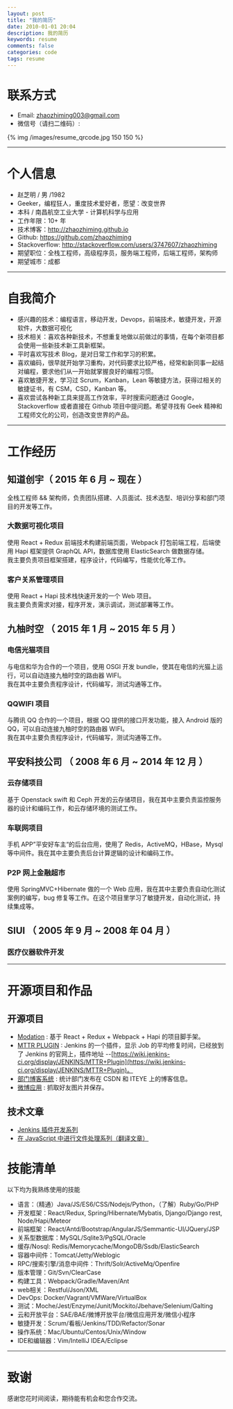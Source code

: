 ```yaml
---
layout: post
title: "我的简历"
date: 2010-01-01 20:04
description: 我的简历
keywords: resume
comments: false
categories: code
tags: resume
---
```


<!--more-->
# 联系方式
- Email: zhaozhiming003@gmail.com
- 微信号（请扫二维码）:

{% img /images/resume_qrcode.jpg 150 150 %}

---

# 个人信息

 - 赵芝明 / 男 /1982
 - Geeker，编程狂人，重度技术爱好者，愿望：改变世界
 - 本科 / 南昌航空工业大学 - 计算机科学与应用
 - 工作年限：10+ 年
 - 技术博客：http://zhaozhiming.github.io
 - Github: https://github.com/zhaozhiming
 - Stackoverflow: http://stackoverflow.com/users/3747607/zhaozhiming
 - 期望职位：全栈工程师，高级程序员，服务端工程师，后端工程师，架构师
 - 期望城市：成都

---

# 自我简介

- 感兴趣的技术：编程语言，移动开发，Devops，前端技术，敏捷开发，开源软件，大数据可视化
- 技术相关：喜欢各种新技术，不想重复地做以前做过的事情，在每个新项目都会使用一些新技术新工具新框架。
- 平时喜欢写技术 Blog，是对日常工作和学习的积累。
- 喜欢编码，很早就开始学习重构，对代码要求比较严格，经常和新同事一起结对编程，要求他们从一开始就掌握良好的编程习惯。
- 喜欢敏捷开发，学习过 Scrum，Kanban，Lean 等敏捷方法，获得过相关的敏捷证书，有 CSM，CSD，Kanban 等。
- 喜欢尝试各种新工具来提高工作效率，平时搜索问题通过 Google，Stackoverflow 或者直接在 Github 项目中提问题。希望寻找有 Geek 精神和工程师文化的公司，创造改变世界的产品。

---

# 工作经历

## 知道创宇（ 2015 年 6 月 ~ 现在 ）

全栈工程师 && 架构师，负责团队搭建、人员面试、技术选型、培训分享和部门项目的开发等工作。  

### 大数据可视化项目
使用 React + Redux 前端技术构建前端页面，Webpack 打包前端工程，后端使用 Hapi 框架提供 GraphQL API，数据库使用 ElasticSearch 做数据存储。  
我主要负责项目框架搭建，程序设计，代码编写，性能优化等工作。

### 客户关系管理项目
使用 React + Hapi 技术栈快速开发的一个 Web 项目。  
我主要负责需求对接，程序开发，演示调试，测试部署等工作。

## 九柚时空 （ 2015 年 1 月 ~ 2015 年 5 月 ）

### 电信光猫项目
与电信和华为合作的一个项目，使用 OSGI 开发 bundle，使其在电信的光猫上运行，可以自动连接九柚时空的路由器 WIFI。  
我在其中主要负责程序设计，代码编写，测试沟通等工作。

### QQWIFI 项目
与腾讯 QQ 合作的一个项目，根据 QQ 提供的接口开发功能，接入 Android 版的 QQ，可以自动连接九柚时空的路由器 WIFI。  
我在其中主要负责程序设计，代码编写，测试沟通等工作。

## 平安科技公司 （ 2008 年 6 月 ~ 2014 年 12 月 ）

### 云存储项目
基于 Openstack swift 和 Ceph 开发的云存储项目，我在其中主要负责监控服务器的设计和编码工作，和云存储环境的测试工作。

### 车联网项目
手机 APP”平安好车主“的后台应用，使用了 Redis，ActiveMQ，HBase，Mysql 等中间件。我在其中主要负责后台计算逻辑的设计和编码工作。

### P2P 网上金融超市
使用 SpringMVC+Hibernate 做的一个 Web 应用，我在其中主要负责自动化测试案例的编写，bug 修复等工作。在这个项目里学习了敏捷开发，自动化测试，持续集成等。

## SIUI （ 2005 年 9 月 ~ 2008 年 04 月 ）

### 医疗仪器软件开发

---

# 开源项目和作品

## 开源项目

 - [Modation](https://github.com/zhaozhiming/generator-modation) : 基于 React + Redux + Webpack + Hapi 的项目脚手架。
 - [MTTR PLUGIN](https://github.com/zhaozhiming/mttr) : Jenkins 的一个插件，显示 Job 的平均修复时间，已经放到了 Jenkins 的官网上，插件地址 --[https://wiki.jenkins-ci.org/display/JENKINS/MTTR+Plugin](https://wiki.jenkins-ci.org/display/JENKINS/MTTR+Plugin)。
 - [部门博客系统](https://github.com/zhaozhiming/department-blogs-analyser) : 统计部门发布在 CSDN 和 ITEYE 上的博客信息。
 - [微博应用](https://github.com/zhaozhiming/pretty-pic-storer) : 抓取好友图片并保存。

## 技术文章

- [Jenkins 插件开发系列](http://zhaozhiming.github.io/blog/2013/01/31/jenkins-plugins-develop-part-1/)
- [在 JavaScript 中进行文件处理系列（翻译文章）](http://zhaozhiming.github.io/blog/2012/07/08/working-with-files-in-javascript-part-1/)

# 技能清单

以下均为我熟练使用的技能

- 语言：（精通）Java/JS/ES6/CSS/Nodejs/Python，（了解）Ruby/Go/PHP
- 开发框架：React/Redux, Spring/Hibernate/Mybatis, Django/Django rest, Node/Hapi/Meteor
- 前端框架：React/Antd/Bootstrap/AngularJS/Semmantic-UI/JQuery/JSP
- 关系型数据库：MySQL/Sqlite3/PgSQL/Oracle
- 缓存/Nosql: Redis/Memorycache/MongoDB/Ssdb/ElasticSearch
- 容器中间件：Tomcat/Jetty/Weblogic
- RPC/搜索引擎/消息中间件：Thrift/Solr/ActiveMq/Openfire
- 版本管理：Git/Svn/ClearCase
- 构建工具：Webpack/Gradle/Maven/Ant
- web相关：Restful/Json/XML
- DevOps: Docker/Vagrant/VMWare/VirtualBox
- 测试：Moche/Jest/Enzyme/Junit/Mockito/Jbehave/Selenium/Galting
- 云和开放平台：SAE/BAE/微博开放平台/微信应用开发/微信小程序
- 敏捷开发：Scrum/看板/Jenkins/TDD/Refactor/Sonar
- 操作系统：Mac/Ubuntu/Centos/Unix/Window
- IDE和编辑器：Vim/IntelliJ IDEA/Eclipse

---

# 致谢
感谢您花时间阅读，期待能有机会和您合作交流。
